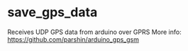 save_gps_data
=============
Receives UDP GPS data from arduino over GPRS
More info: https://github.com/parshin/arduino_gps_gsm
